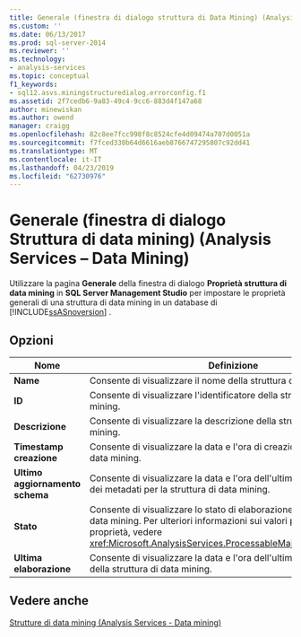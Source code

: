 ```yaml
---
title: Generale (finestra di dialogo struttura di Data Mining) (Analysis Services - Data Mining) | Microsoft Docs
ms.custom: ''
ms.date: 06/13/2017
ms.prod: sql-server-2014
ms.reviewer: ''
ms.technology:
- analysis-services
ms.topic: conceptual
f1_keywords:
- sql12.asvs.miningstructuredialog.errorconfig.f1
ms.assetid: 2f7cedb6-9a83-49c4-9cc6-883d4f147a68
author: minewiskan
ms.author: owend
manager: craigg
ms.openlocfilehash: 82c8ee7fcc998f8c8524cfe4d09474a707d0051a
ms.sourcegitcommit: f7fced330b64d6616aeb8766747295807c92dd41
ms.translationtype: MT
ms.contentlocale: it-IT
ms.lasthandoff: 04/23/2019
ms.locfileid: "62730976"
---
```

# <a name="general-mining-structure-dialog-box-analysis-services---data-mining"></a>Generale (finestra di dialogo Struttura di data mining) (Analysis Services – Data Mining)
  Utilizzare la pagina **Generale** della finestra di dialogo **Proprietà struttura di data mining** in **SQL Server Management Studio** per impostare le proprietà generali di una struttura di data mining in un database di [!INCLUDE[ssASnoversion](../includes/ssasnoversion-md.md)] .  
  
## <a name="options"></a>Opzioni  
  
|Nome|Definizione|  
|----------|----------------|  
|**Name**|Consente di visualizzare il nome della struttura di data mining.|  
|**ID**|Consente di visualizzare l'identificatore della struttura di data mining.|  
|**Descrizione**|Consente di visualizzare la descrizione della struttura di data mining.|  
|**Timestamp creazione**|Consente di visualizzare la data e l'ora di creazione della struttura di data mining.|  
|**Ultimo aggiornamento schema**|Consente di visualizzare la data e l'ora dell'ultimo aggiornamento dei metadati per la struttura di data mining.|  
|**Stato**|Consente di visualizzare lo stato di elaborazione della struttura di data mining. Per ulteriori informazioni sui valori per questa proprietà, vedere <xref:Microsoft.AnalysisServices.ProcessableMajorObject.State%2A>.|  
|**Ultima elaborazione**|Consente di visualizzare la data e l'ora dell'ultima elaborazione della struttura di data mining.|  
  
## <a name="see-also"></a>Vedere anche  
 [Strutture di data mining &#40;Analysis Services - Data mining&#41;](data-mining/mining-structures-analysis-services-data-mining.md)  
  
  
